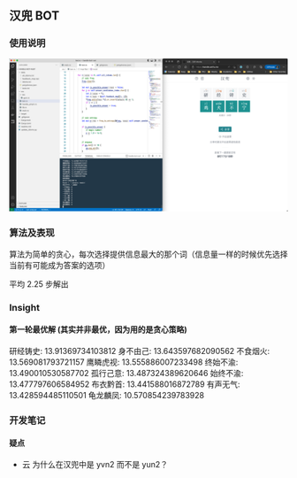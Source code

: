 ## 汉兜 BOT

### 使用说明

![Usage](images/usage.png)

### 算法及表现

算法为简单的贪心，每次选择提供信息最大的那个词（信息量一样的时候优先选择当前有可能成为答案的选项）

平均 2.25 步解出

### Insight

#### 第一轮最优解 (其实并非最优，因为用的是贪心策略)

研经铸史: 13.91369734103812
身不由己: 13.643597682090562
不食烟火: 13.569081793721157
鹰瞵虎视: 13.555886007233498
终始不渝: 13.490010530587702
孤行己意: 13.487324389620646
始终不渝: 13.477797606584952
布衣黔首: 13.441588016872789
有声无气: 13.428594485110501
龟龙麟凤: 10.570854239783928

### 开发笔记

#### 疑点

- 云 为什么在汉兜中是 yvn2 而不是 yun2？

